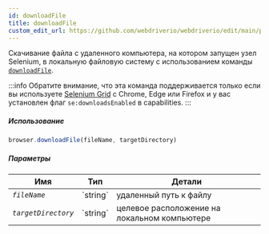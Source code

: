 ```yaml
---
id: downloadFile
title: downloadFile
custom_edit_url: https://github.com/webdriverio/webdriverio/edit/main/packages/webdriverio/src/commands/browser/downloadFile.ts
---
```


Скачивание файла с удаленного компьютера, на котором запущен узел Selenium, в локальную файловую систему
с использованием команды [`downloadFile`](https://webdriver.io/docs/api/selenium#downloadFile).

:::info
Обратите внимание, что эта команда поддерживается только если вы используете
[Selenium Grid](https://www.selenium.dev/documentation/en/grid/) с Chrome, Edge или Firefox
и у вас установлен флаг `se:downloadsEnabled` в capabilities.
:::

##### Использование

```js
browser.downloadFile(fileName, targetDirectory)
```

##### Параметры

<table>
  <thead>
    <tr>
      <th>Имя</th><th>Тип</th><th>Детали</th>
    </tr>
  </thead>
  <tbody>
    <tr>
      <td><code><var>fileName</var></code></td>
      <td>`string`</td>
      <td>удаленный путь к файлу</td>
    </tr>
    <tr>
      <td><code><var>targetDirectory</var></code></td>
      <td>`string`</td>
      <td>целевое расположение на локальном компьютере</td>
    </tr>
  </tbody>
</table>